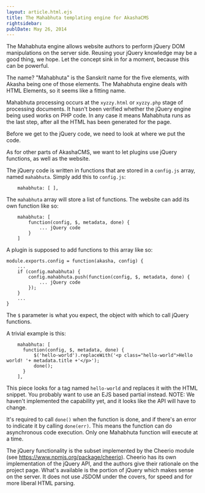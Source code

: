 ```yaml
---
layout: article.html.ejs
title: The Mahabhuta templating engine for AkashaCMS
rightsidebar:
publDate: May 26, 2014
---
```


The Mahabhuta engine allows website authors to perform jQuery DOM manipulations on the server side.  Reusing your jQuery knowledge may be a good thing, we hope.  Let the concept sink in for a moment, because this can be powerful.

The name?  "Mahabhuta" is the Sanskrit name for the five elements, with Akasha being one of those elements.  The Mahabhuta engine deals with HTML Elements, so it seems like a fitting name.

Mahabhuta processing occurs at the `xyzzy.html` or `xyzzy.php` stage of processing documents.  It hasn't been verified whether the jQuery engine being used works on PHP code.  In any case it means Mahabhuta runs as the last step, after all the HTML has been generated for the page.

Before we get to the jQuery code, we need to look at where we put the code.

As for other parts of AkashaCMS, we want to let plugins use jQuery functions, as well as the website.

The jQuery code is written in functions that are stored in a `config.js` array, named `mahabhuta`.  Simply add this to `config.js`:

```
    mahabhuta: [ ],
```

The `mahabhuta` array will store a list of functions.  The website can add its own function like so:

```
    mahabhuta: [
        function(config, $, metadata, done) {
            ... jQuery code
        }
    ]
```

A plugin is supposed to add functions to this array like so:

```
module.exports.config = function(akasha, config) {
    ...
    if (config.mahabhuta) {
        config.mahabhuta.push(function(config, $, metadata, done) {
            ... jQuery code
        });
    }
    ...
}
```

The `$` parameter is what you expect, the object with which to call jQuery functions.

A trivial example is this:

```
    mahabhuta: [
      function(config, $, metadata, done) {
          $('hello-world').replaceWith('<p class="hello-world">Hello world! '+ metadata.title +'</p>');
          done();
      }
    ],
```

This piece looks for a tag named `hello-world` and replaces it with the HTML snippet.  You probably want to use an EJS based partial instead.  NOTE: We haven't implemented the capability yet, and it looks like the API will have to change.

It's required to call `done()` when the function is done, and if there's an error to indicate it by calling `done(err)`.  This means the function can do asynchronous code execution.  Only one Mahabhuta function will execute at a time.

The jQuery functionality is the subset implemented by the Cheerio module (see https://www.npmjs.org/package/cheerio).  Cheerio has its own implementation of the jQuery API, and the authors give their rationale on the project page.  What's available is the portion of jQuery which makes sense on the server.  It does not use JSDOM under the covers, for speed and for more liberal HTML parsing.

